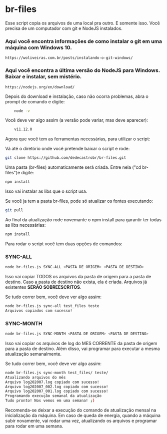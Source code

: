 # br-files

Esse script copia os arquivos de uma local pra outro. E somente isso.
Você precisa de um computador com git e NodeJS instalados. 

### Aqui você encontra informações de como instalar o git em uma máquina com Windows 10.
    https://woliveiras.com.br/posts/instalando-o-git-windows/

### Aqui você encontra a última versão do NodeJS para Windows. Baixar e instalar, sem mistério.
    https://nodejs.org/en/download/

Depois do download e instalação, caso não ocorra problemas, abra o prompt de comando e digite:

```bash
    node -v
```
Você deve ver algo assim (a versão pode variar, mas deve aparecer):
```bash
    v11.12.0
```

Agora que você tem as ferramentas necessárias, para utilizar o script:


Vá até o diretório onde você pretende baixar o script e rode:
```bash
git clone https://github.com/dedecastrobr/br-files.git
```
Uma pasta (br-files) automaticamente será criada. Entre nela ("cd br-files")e digite:
```bash
npm install
```
Isso vai instalar as libs que o script usa.

Se você ja tem a pasta br-files, pode só atualizar os fontes executando:
```bash
git pull
```
Ao final da atualização rode novemante o npm install para garantir ter todas as libs necessárias:
```bash
npm install
```


Para rodar o script você tem duas opções de comandos:

### SYNC-ALL
```bash
node br-files.js SYNC-ALL <PASTA DE ORIGEM> <PASTA DE DESTINO>
```

Isso vai copiar TODOS os arquivos da pasta de origem para a pasta de destino. Caso a pasta de destino não exista, ela é criada. Arquivos já existentes **SERÃO SOBREESCRITOS**. 

Se tudo correr bem, você deve ver algo assim:
```bash
node br-files.js sync-all test_files teste
Arquivos copiados com sucesso!
```

### SYNC-MONTH
```bash
node br-files.js SYNC-MONTH <PASTA DE ORIGEM> <PASTA DE DESTINO>
```

Isso vai copiar os arquivos de log do MES CORRENTE da pasta de origem para a pasta de destino. Além disso, vai programar para executar a mesma atualização semanalmente. 

Se tudo correr bem, você deve ver algo assim:
```bash
node br-files.js sync-month test_files/ teste/
Atualizando arquivos do mês
Arquivo log202007.log copiado com sucesso!
Arquivo log202007_002.log copiado com sucesso!
Arquivo log202007_001.log copiado com sucesso!
Programando execução semanal da atualização
Tudo pronto! Nos vemos em uma semana! ;) 
```


Recomenda-se deixar a execução do comando de atualização mensal na inicialização da máquina. Em caso de queda de energia, quando a máquina subir novamente, vai rodar uma vez, atualizando os arquivos e programar para rodar em uma semana. 
